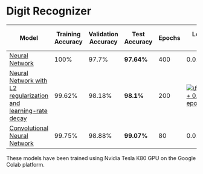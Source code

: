 # Digit Recognizer

| Model | Training Accuracy | Validation Accuracy | Test Accuracy | Epochs | Learning rate | Training time (in seconds) |
| ------------- | ------------- | ------------- | ------------- | ------------- | ------------- | ------------- |
| [Neural Network](Neural%20Network.ipynb)  | 100%  | 97.7% | **97.64%** | 400 | 0.01 | 577.2 |
| [Neural Network with L2 regularization<br>and learning-rate decay](Neural%20Network%20with%20modifications.ipynb)   | 99.62%  | 98.18% | **98.1%** | 200 | <a href="https://www.codecogs.com/eqnedit.php?latex=\frac{1}{1&space;&plus;&space;0.001&space;*&space;epoch\_num}" target="_blank"><img src="https://latex.codecogs.com/gif.latex?\frac{1}{1&space;&plus;&space;0.001&space;*&space;epoch\_num}" title="\frac{1}{1 + 0.001 * epoch\_num}" /></a> | 430.6 |
| [Convolutional Neural Network](Convolutional%20Neural%20Network.ipynb)  | 99.75%  | 98.88% | **99.07%** | 80 | 0.01 | 312.8 |

These models have been trained using Nvidia Tesla K80 GPU on the Google Colab platform.
